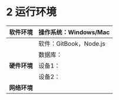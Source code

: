 # 2 运行环境

| **软件环境** | 操作系统：Windows/Mac |
| :--- | :--- |
|  | 软件：GitBook，Node.js |
|  | 数据库： |
| **硬件环境** | 设备1： |
|  | 设备2： |
| **网络环境** |  |



